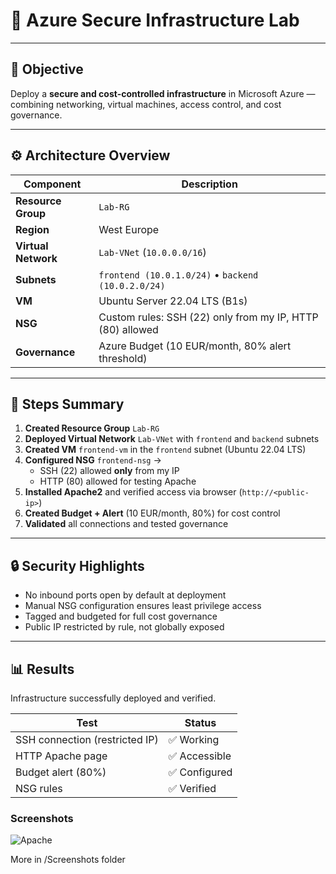 # 🧩 Azure Secure Infrastructure Lab

---

## 🎯 Objective
Deploy a **secure and cost-controlled infrastructure** in Microsoft Azure — combining networking, virtual machines, access control, and cost governance.

---

## ⚙️ Architecture Overview
| Component | Description |
|------------|-------------|
| **Resource Group** | `Lab-RG` |
| **Region** | West Europe |
| **Virtual Network** | `Lab-VNet` (`10.0.0.0/16`) |
| **Subnets** | `frontend (10.0.1.0/24)` • `backend (10.0.2.0/24)` |
| **VM** | Ubuntu Server 22.04 LTS (B1s) |
| **NSG** | Custom rules: SSH (22) only from my IP, HTTP (80) allowed |
| **Governance** | Azure Budget (10 EUR/month, 80% alert threshold) |

---

## 🧱 Steps Summary
1. **Created Resource Group** `Lab-RG`  
2. **Deployed Virtual Network** `Lab-VNet` with `frontend` and `backend` subnets  
3. **Created VM** `frontend-vm` in the `frontend` subnet (Ubuntu 22.04 LTS)  
4. **Configured NSG** `frontend-nsg` →  
   - SSH (22) allowed **only** from my IP  
   - HTTP (80) allowed for testing Apache  
5. **Installed Apache2** and verified access via browser (`http://<public-ip>`)  
6. **Created Budget + Alert** (10 EUR/month, 80%) for cost control  
7. **Validated** all connections and tested governance  

---

## 🔒 Security Highlights
- No inbound ports open by default at deployment  
- Manual NSG configuration ensures least privilege access  
- Tagged and budgeted for full cost governance  
- Public IP restricted by rule, not globally exposed  

---

## 📊 Results
Infrastructure successfully deployed and verified.

| Test | Status |
|------|---------|
| SSH connection (restricted IP) | ✅ Working |
| HTTP Apache page | ✅ Accessible |
| Budget alert (80%) | ✅ Configured |
| NSG rules | ✅ Verified |

### Screenshots

![Apache](screenshot/server-status.jpeg)

More in /Screenshots folder
